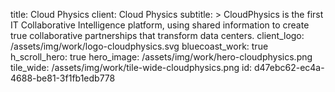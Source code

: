 title: Cloud Physics
client: Cloud Physics
subtitle: >
  CloudPhysics is the first IT Collaborative Intelligence platform, using shared information to create
  true collaborative partnerships that transform data centers.
client_logo: /assets/img/work/logo-cloudphysics.svg
bluecoast_work: true
h_scroll_hero: true
hero_image: /assets/img/work/hero-cloudphysics.png
tile_wide: /assets/img/work/tile-wide-cloudphysics.png
id: d47ebc62-ec4a-4688-be81-3f1fb1edb778
